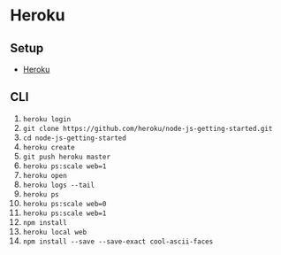 # Heroku
## Setup
 * [Heroku](Heroku.com)
 
## CLI

1. `heroku login`
2. `git clone https://github.com/heroku/node-js-getting-started.git`
3. `cd node-js-getting-started`
4. `heroku create`
5. `git push heroku master`
6. `heroku ps:scale web=1`
7. `heroku open`
8. `heroku logs --tail`
9. `heroku ps`
10. `heroku ps:scale web=0`
11. `heroku ps:scale web=1`
12. `npm install`
13. `heroku local web`
14. `npm install --save --save-exact cool-ascii-faces`



